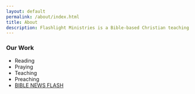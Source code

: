 ```yaml
---
layout: default
permalink: /about/index.html
title: About
description: Flashlight Ministries is a Bible-based Christian teaching and apologetics ministry.
---
```


### Our Work

* Reading
* Praying
* Teaching
* Preaching
* [BIBLE NEWS FLASH](http://biblenewsflash.com)